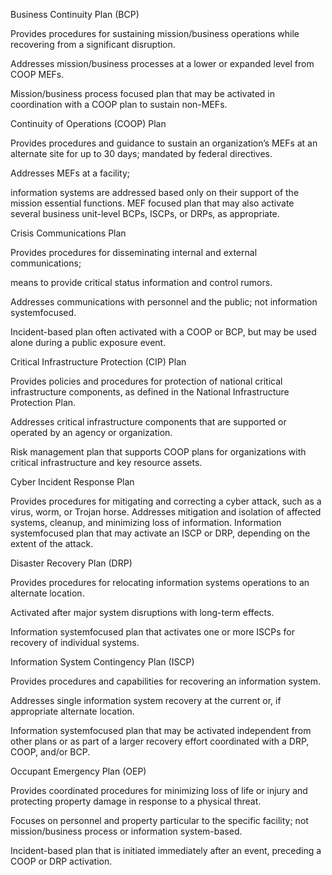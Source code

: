 Business Continuity Plan (BCP)

Provides procedures for sustaining mission/business operations while recovering from a significant disruption.

Addresses mission/business processes at a lower or expanded level from COOP MEFs.

Mission/business process focused plan that may be activated in coordination with a COOP plan to sustain non-MEFs.

Continuity of Operations (COOP) Plan

Provides procedures and guidance to sustain an organization’s MEFs at an alternate site for up to 30 days; mandated by federal directives.

Addresses MEFs at a facility;

information systems are addressed based only on their support of the mission essential functions.
MEF focused plan that
may also activate several
business unit-level BCPs,
ISCPs, or DRPs, as
appropriate.

Crisis Communications Plan

Provides procedures for disseminating internal and external communications;

means to provide critical status information and control rumors.

Addresses communications with personnel and the public; not information systemfocused.

Incident-based plan often activated with a COOP or
BCP, but may be used
alone during a public
exposure event.

Critical Infrastructure Protection (CIP) Plan

Provides policies and procedures for protection of national critical infrastructure
components, as defined in the National Infrastructure Protection Plan.

Addresses critical infrastructure components that are supported or operated by an agency or organization.

Risk management plan
that supports COOP
plans for organizations
with critical infrastructure
and key resource assets.

Cyber Incident Response Plan

Provides procedures for mitigating and correcting a cyber attack, such as a virus, worm, or Trojan horse.
Addresses mitigation and isolation of affected systems,
cleanup, and minimizing loss of information.
Information systemfocused plan that may
activate an ISCP or DRP,
depending on the extent
of the attack.


Disaster Recovery Plan (DRP)

Provides procedures for relocating information systems operations to an alternate location.

Activated after major system disruptions with long-term effects.

Information systemfocused plan that activates one or more ISCPs for recovery of individual systems.

Information System Contingency Plan (ISCP)

Provides procedures and capabilities for recovering an information system.

Addresses single information system recovery at the
current or, if appropriate
alternate location.

Information systemfocused plan that may be
activated independent
from other plans or as
part of a larger recovery
effort coordinated with a
DRP, COOP, and/or
BCP.

Occupant Emergency Plan (OEP)

Provides coordinated procedures for minimizing loss of life or injury and
protecting property damage in response to a physical threat.

Focuses on personnel and property particular to the specific facility; not
mission/business process or information system-based.

Incident-based plan that is initiated immediately after an event, preceding a COOP or DRP activation. 
